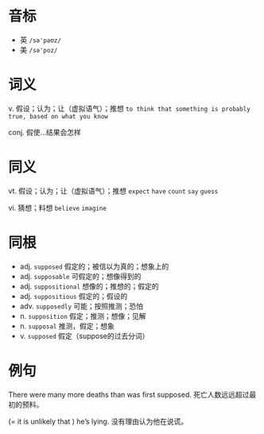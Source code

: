 # 音标

- 英 `/sə'pəʊz/`
- 美 `/sə'poz/`

# 词义

v. 假设；认为；让（虚拟语气）；推想
`to think that something is probably true, based on what you know`

conj. 假使…结果会怎样


# 同义

vt. 假设；认为；让（虚拟语气）；推想
`expect` `have` `count` `say` `guess`

vi. 猜想；料想
`believe` `imagine`

# 同根

- adj. `supposed` 假定的；被信以为真的；想象上的
- adj. `supposable` 可假定的；想像得到的
- adj. `suppositional` 想像的；推想的；假定的
- adj. `suppositious` 假定的；假设的
- adv. `supposedly` 可能；按照推测；恐怕
- n. `supposition` 假定；推测；想像；见解
- n. `supposal` 推测，假定；想象
- v. `supposed` 假定（suppose的过去分词）

# 例句

There were many more deaths than was first supposed.
死亡人数远远超过最初的预料。

(= it is unlikely that ) he’s lying.
没有理由认为他在说谎。


